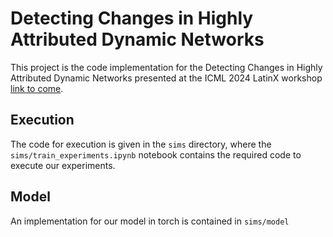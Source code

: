 # Detecting Changes in Highly Attributed Dynamic Networks 

This project is the code implementation for the Detecting Changes in Highly Attributed Dynamic Networks presented at the ICML 2024 LatinX workshop [link to come](https://github.com/Emilianopp/MultiModalTwitterAnalysis/edit/master/README.md). 

## Execution 

The code for execution is given in the `sims` directory, where the `sims/train_experiments.ipynb` notebook contains the required code to execute our experiments. 

## Model 

An implementation for our model in torch is contained in `sims/model` 


